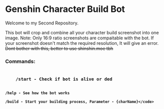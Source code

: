 <h1><b>Genshin Character Build Bot</b></h1>

Welcome to my Second Repository.

This bot will crop and combine all your character build screenshot into one image.
Note: Only 16:9 ratio screenshots are compaitable with the bot. If your screenshot doesn't match the required resolution, It will give an error.
<s>Dont bother with this, better to use shinshin.moe tbh</s>

<h3>Commands:<h3>
  <code>
    /start - Check if bot is alive or ded

    /help - See how the bot works

    /build - Start your building process, Parameter - {charName}</code>


